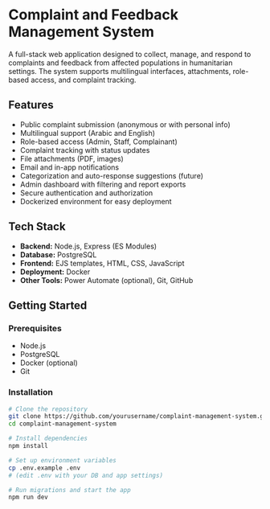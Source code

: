 # Complaint and Feedback Management System

A full-stack web application designed to collect, manage, and respond to complaints and feedback from affected populations in humanitarian settings. The system supports multilingual interfaces, attachments, role-based access, and complaint tracking.

## Features

- Public complaint submission (anonymous or with personal info)
- Multilingual support (Arabic and English)
- Role-based access (Admin, Staff, Complainant)
- Complaint tracking with status updates
- File attachments (PDF, images)
- Email and in-app notifications
- Categorization and auto-response suggestions (future)
- Admin dashboard with filtering and report exports
- Secure authentication and authorization
- Dockerized environment for easy deployment

## Tech Stack

- **Backend:** Node.js, Express (ES Modules)
- **Database:** PostgreSQL
- **Frontend:** EJS templates, HTML, CSS, JavaScript
- **Deployment:** Docker
- **Other Tools:** Power Automate (optional), Git, GitHub

## Getting Started

### Prerequisites

- Node.js
- PostgreSQL
- Docker (optional)
- Git

### Installation

```bash
# Clone the repository
git clone https://github.com/yourusername/complaint-management-system.git
cd complaint-management-system

# Install dependencies
npm install

# Set up environment variables
cp .env.example .env
# (edit .env with your DB and app settings)

# Run migrations and start the app
npm run dev
